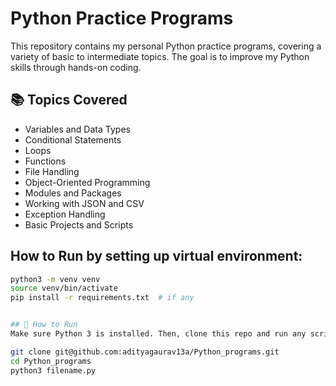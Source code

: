 # Python Practice Programs

This repository contains my personal Python practice programs, covering a variety of basic to intermediate topics. The goal is to improve my Python skills through hands-on coding.

## 📚 Topics Covered

- Variables and Data Types
- Conditional Statements
- Loops
- Functions
- File Handling
- Object-Oriented Programming
- Modules and Packages
- Working with JSON and CSV
- Exception Handling
- Basic Projects and Scripts


## How to Run by setting up virtual environment:

```bash
python3 -m venv venv
source venv/bin/activate
pip install -r requirements.txt  # if any


## 🔧 How to Run
Make sure Python 3 is installed. Then, clone this repo and run any script:

git clone git@github.com:adityagaurav13a/Python_programs.git
cd Python_programs
python3 filename.py
